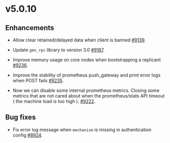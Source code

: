 # v5.0.10

## Enhancements

- Allow clear retained/delayed data when client is banned [#9139](https://github.com/emqx/emqx/pull/9139).

- Update `gen_rpc` library to version 3.0 [#9187](https://github.com/emqx/emqx/pull/9187).

- Improve memory usage on core nodes when bootstrapping a replicant [#9236](https://github.com/emqx/emqx/pull/9236).

- Improve the stability of prometheus push_gateway and print error logs when POST fails [#9235](http://github.com/emqx/emqx/pull/9235).

- Now we can disable some internal prometheus metrics. Closing some metrics that are not cared about when the prometheus/stats API timeout ( the machine load is too high ). [#9222](https://github.com/emqx/emqx/pull/9222).

## Bug fixes

- Fix error log message when `mechanism` is missing in authentication config [#8924](https://github.com/emqx/emqx/pull/8924).
